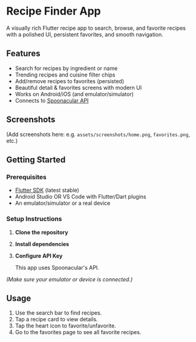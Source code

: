# Recipe Finder App

A visually rich Flutter recipe app to search, browse, and favorite recipes with a polished UI, persistent favorites, and smooth navigation.

## Features

- Search for recipes by ingredient or name
- Trending recipes and cuisine filter chips
- Add/remove recipes to favorites (persisted)
- Beautiful detail & favorites screens with modern UI
- Works on Android/iOS (and emulator/simulator)
- Connects to [Spoonacular API](https://spoonacular.com/food-api)

## Screenshots

(Add screenshots here: e.g. `assets/screenshots/home.png`, `favorites.png`, etc.)

## Getting Started

### Prerequisites

- [Flutter SDK](https://flutter.dev/docs/get-started/install) (latest stable)
- Android Studio OR VS Code with Flutter/Dart plugins
- An emulator/simulator or a real device

### Setup Instructions

1. **Clone the repository**
2. **Install dependencies**
3. **Configure API Key**

    This app uses Spoonacular's API.  



*(Make sure your emulator or device is connected.)*

## Usage

1. Use the search bar to find recipes.
2. Tap a recipe card to view details.
3. Tap the heart icon to favorite/unfavorite.
4. Go to the favorites page to see all favorite recipes.
